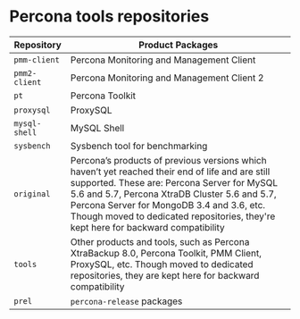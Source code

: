 # Percona tools repositories

| Repository    | Product Packages                          |
| ------------- | ----------------------------------------- |
| `pmm-client`  | Percona Monitoring and Management Client  |
| `pmm2-client` | Percona Monitoring and Management Client 2|
| `pt`          | Percona Toolkit                           |
| `proxysql`    | ProxySQL                                  |
| `mysql-shell` | MySQL Shell                               |
| `sysbench`    | Sysbench tool for benchmarking            |
| `original`    | Percona’s products of previous versions which haven’t yet reached their end of life and are still supported. These are: Percona Server for MySQL 5.6 and 5.7, Percona XtraDB Cluster 5.6 and 5.7, Percona Server for MongoDB 3.4 and 3.6, etc. Though moved to dedicated repositories, they're kept here for backward compatibility |
| `tools`       | Other products and tools, such as Percona XtraBackup 8.0, Percona Toolkit, PMM Client, ProxySQL, etc. Though moved to dedicated repositories, they are kept here for backward compatibility |
| `prel`        | `percona-release` packages                  |
